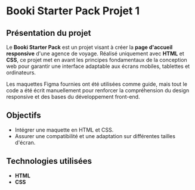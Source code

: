 # Booki Starter Pack Projet 1

## Présentation du projet

Le **Booki Starter Pack** est un projet visant à créer la **page d'accueil responsive** d'une agence de voyage. Réalisé uniquement avec **HTML** et **CSS**, ce projet met en avant les principes fondamentaux de la conception web pour garantir une interface adaptable aux écrans mobiles, tablettes et ordinateurs.

Les maquettes Figma fournies ont été utilisées comme guide, mais tout le code a été écrit manuellement pour renforcer la compréhension du design responsive et des bases du développement front-end.

## Objectifs

- Intégrer une maquette en HTML et CSS.
- Assurer une compatibilité et une adaptation sur différentes tailles d'écran.

## Technologies utilisées

- **HTML**
- **CSS**
